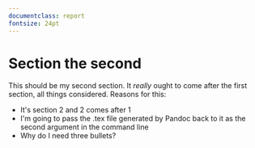 ```yaml
---
documentclass: report
fontsize: 24pt
---
```


# Section the second #

This should be my second section. It *really* ought to come after the first section, all things considered. Reasons for this:

* It's section 2 and 2 comes after 1
* I'm going to pass the .tex file generated by Pandoc back to it as the second argument in the command line
* Why do I need three bullets? 